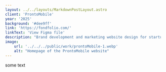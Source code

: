 ```yaml
---
layout: ../../layouts/MarkdownPostLayout.astro
client: 'ProntoMobile'
year: '2025'
background: '#dee9ff'
link: 'https://fondfolio.com/'
linkText: 'View Figma file'
description: "Brand development and marketing website design for startup, ProntoMobile, to help them attract founding customers and stand out from competitors."
image:
    url: '../../../public/work/prontoMobile-1.webp'
    alt: "Homepage of the ProntoMobile website"
---
```

some text